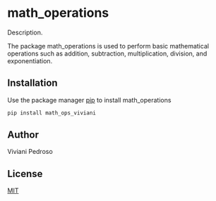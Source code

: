 # math_operations

Description. 

The package math_operations is used to perform basic mathematical operations such as addition, subtraction, multiplication, division, and exponentiation.

## Installation

Use the package manager [pip](https://pip.pypa.io/en/stable/) to install math_operations

```bash
pip install math_ops_viviani
```

## Author
Viviani Pedroso

## License
[MIT](https://choosealicense.com/licenses/mit/)